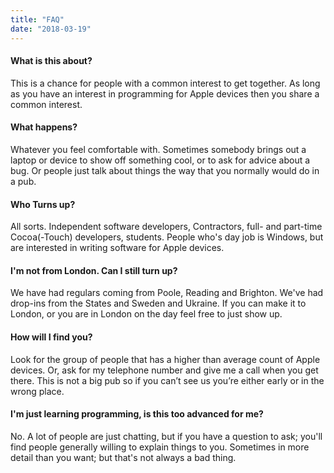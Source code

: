 ```yaml
---
title: "FAQ"
date: "2018-03-19"
---
```


#### What is this about?
This is a chance for people with a common interest to get together. As long as you have an interest in programming for Apple devices then you share a common interest.

#### What happens?
Whatever you feel comfortable with. Sometimes somebody brings out a laptop or device to show off something cool, or to ask for advice about a bug. Or people just talk about things the way that you normally would do in a pub.

#### Who Turns up?
All sorts. Independent software developers, Contractors, full- and part-time Cocoa(-Touch) developers, students. People who's day job is Windows, but are interested in writing software for Apple devices.

#### I'm not from London. Can I still turn up?
We have had regulars coming from Poole, Reading and Brighton. We've had drop-ins from the States and Sweden and Ukraine. If you can make it to London, or you are in London on the day feel free to just show up.

#### How will I find you?
Look for the group of people that has a higher than average count of Apple devices. Or, ask for my telephone number and give me a call when you get there. This is not a big pub so if you can’t see us you’re either early or in the wrong place.

#### I'm just learning programming, is this too advanced for me?
No. A lot of people are just chatting, but if you have a question to ask; you'll find people generally willing to explain things to you. Sometimes in more detail than you want; but that's not always a bad thing.

